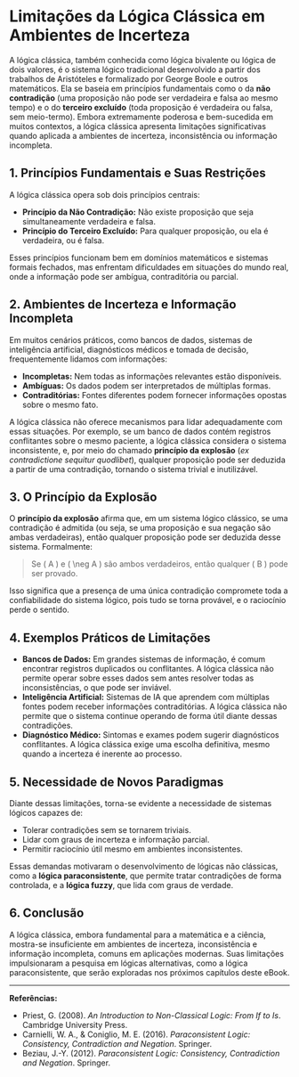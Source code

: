 
# Limitações da Lógica Clássica em Ambientes de Incerteza

A lógica clássica, também conhecida como lógica bivalente ou lógica de dois valores, é o sistema lógico tradicional desenvolvido a partir dos trabalhos de Aristóteles e formalizado por George Boole e outros matemáticos. Ela se baseia em princípios fundamentais como o da **não contradição** (uma proposição não pode ser verdadeira e falsa ao mesmo tempo) e o do **terceiro excluído** (toda proposição é verdadeira ou falsa, sem meio-termo). Embora extremamente poderosa e bem-sucedida em muitos contextos, a lógica clássica apresenta limitações significativas quando aplicada a ambientes de incerteza, inconsistência ou informação incompleta.

## 1. Princípios Fundamentais e Suas Restrições

A lógica clássica opera sob dois princípios centrais:

- **Princípio da Não Contradição:** Não existe proposição que seja simultaneamente verdadeira e falsa.
- **Princípio do Terceiro Excluído:** Para qualquer proposição, ou ela é verdadeira, ou é falsa.

Esses princípios funcionam bem em domínios matemáticos e sistemas formais fechados, mas enfrentam dificuldades em situações do mundo real, onde a informação pode ser ambígua, contraditória ou parcial.

## 2. Ambientes de Incerteza e Informação Incompleta

Em muitos cenários práticos, como bancos de dados, sistemas de inteligência artificial, diagnósticos médicos e tomada de decisão, frequentemente lidamos com informações:

- **Incompletas:** Nem todas as informações relevantes estão disponíveis.
- **Ambíguas:** Os dados podem ser interpretados de múltiplas formas.
- **Contraditórias:** Fontes diferentes podem fornecer informações opostas sobre o mesmo fato.

A lógica clássica não oferece mecanismos para lidar adequadamente com essas situações. Por exemplo, se um banco de dados contém registros conflitantes sobre o mesmo paciente, a lógica clássica considera o sistema inconsistente, e, por meio do chamado **princípio da explosão** (*ex contradictione sequitur quodlibet*), qualquer proposição pode ser deduzida a partir de uma contradição, tornando o sistema trivial e inutilizável.

## 3. O Princípio da Explosão

O **princípio da explosão** afirma que, em um sistema lógico clássico, se uma contradição é admitida (ou seja, se uma proposição e sua negação são ambas verdadeiras), então qualquer proposição pode ser deduzida desse sistema. Formalmente:

> Se \( A \) e \( \neg A \) são ambos verdadeiros, então qualquer \( B \) pode ser provado.

Isso significa que a presença de uma única contradição compromete toda a confiabilidade do sistema lógico, pois tudo se torna provável, e o raciocínio perde o sentido.

## 4. Exemplos Práticos de Limitações

- **Bancos de Dados:** Em grandes sistemas de informação, é comum encontrar registros duplicados ou conflitantes. A lógica clássica não permite operar sobre esses dados sem antes resolver todas as inconsistências, o que pode ser inviável.
- **Inteligência Artificial:** Sistemas de IA que aprendem com múltiplas fontes podem receber informações contraditórias. A lógica clássica não permite que o sistema continue operando de forma útil diante dessas contradições.
- **Diagnóstico Médico:** Sintomas e exames podem sugerir diagnósticos conflitantes. A lógica clássica exige uma escolha definitiva, mesmo quando a incerteza é inerente ao processo.

## 5. Necessidade de Novos Paradigmas

Diante dessas limitações, torna-se evidente a necessidade de sistemas lógicos capazes de:

- Tolerar contradições sem se tornarem triviais.
- Lidar com graus de incerteza e informação parcial.
- Permitir raciocínio útil mesmo em ambientes inconsistentes.

Essas demandas motivaram o desenvolvimento de lógicas não clássicas, como a **lógica paraconsistente**, que permite tratar contradições de forma controlada, e a **lógica fuzzy**, que lida com graus de verdade.

## 6. Conclusão

A lógica clássica, embora fundamental para a matemática e a ciência, mostra-se insuficiente em ambientes de incerteza, inconsistência e informação incompleta, comuns em aplicações modernas. Suas limitações impulsionaram a pesquisa em lógicas alternativas, como a lógica paraconsistente, que serão exploradas nos próximos capítulos deste eBook.

---

**Referências:**

- Priest, G. (2008). *An Introduction to Non-Classical Logic: From If to Is*. Cambridge University Press.
- Carnielli, W. A., & Coniglio, M. E. (2016). *Paraconsistent Logic: Consistency, Contradiction and Negation*. Springer.
- Beziau, J.-Y. (2012). *Paraconsistent Logic: Consistency, Contradiction and Negation*. Springer.
```
